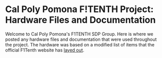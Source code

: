 # Cal Poly Pomona F!TENTH Project: Hardware Files and Documentation 
Welcome to Cal Poly Pomona's F1TENTH SDP Group. Here is where we posted any hardware files and documentation that were used throughout the project. The hardware was based on a modified list of items that the official F1Tenth website has 
[layed out](https://f1tenth.org/build.html). 
 
